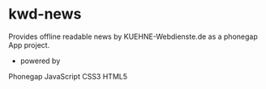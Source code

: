 kwd-news
========

Provides offline readable news by KUEHNE-Webdienste.de as a phonegap App project.

* powered by

Phonegap
JavaScript
CSS3
HTML5
